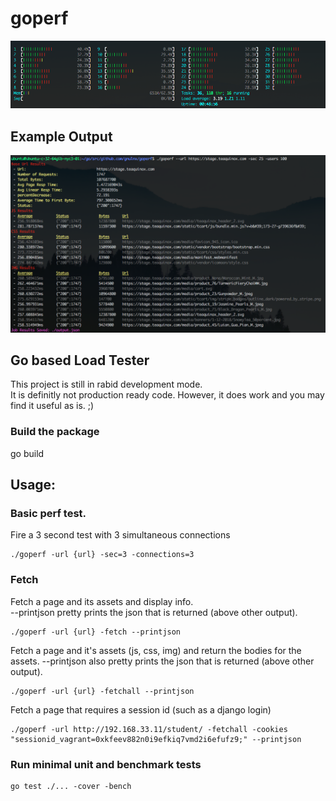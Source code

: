 # goperf

![Alt text](readme_imgs/GoPerf.png?raw=true "GoPerf")

## Example Output
![Alt text](readme_imgs/GoPerfOutput.png?raw=true "Output")

## Go based Load Tester
This project is still in rabid development mode.  
It is definitly not production ready code.
However, it does work and you may find it useful as is.  ;)

### Build the package
go build

## Usage:
### Basic perf test.

Fire a 3 second test with 3 simultaneous connections
```
./goperf -url {url} -sec=3 -connections=3
```

### Fetch

Fetch a page and its assets and display info.  
--printjson pretty prints the json that is returned (above other output).
```
./goperf -url {url} -fetch --printjson
```

Fetch a page and it's assets (js, css, img) and return the bodies for the assets.
--printjson also pretty prints the json that is returned (above other output).
```
./goperf -url {url} -fetchall --printjson
```

Fetch a page that requires a session id (such as a django login)

```
./goperf -url http://192.168.33.11/student/ -fetchall -cookies "sessionid_vagrant=0xkfeev882n0i9efkiq7vmd2i6efufz9;" --printjson
```

### Run minimal unit and benchmark tests
```
go test ./... -cover -bench
```
